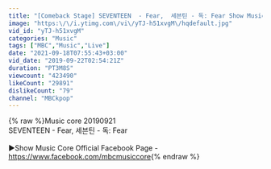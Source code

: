 ```yaml
---
title: "[Comeback Stage] SEVENTEEN  - Fear,  세븐틴 - 독: Fear Show Music core 20190921"
image: "https:\/\/i.ytimg.com\/vi\/yTJ-h51xvgM\/hqdefault.jpg"
vid_id: "yTJ-h51xvgM"
categories: "Music"
tags: ["MBC","Music","Live"]
date: "2021-09-18T07:55:43+03:00"
vid_date: "2019-09-22T02:54:21Z"
duration: "PT3M8S"
viewcount: "423490"
likeCount: "29891"
dislikeCount: "79"
channel: "MBCkpop"
---
```

{% raw %}Music core 20190921                    <br />SEVENTEEN  - Fear,  세븐틴 - 독: Fear<br /><br />▶Show Music Core Official Facebook Page - <a rel="nofollow" target="blank" href="https://www.facebook.com/mbcmusiccore">https://www.facebook.com/mbcmusiccore</a>{% endraw %}
